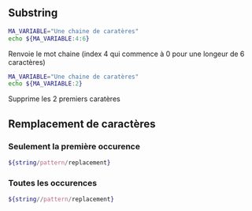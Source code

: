## Substring
```bash
MA_VARIABLE="Une chaine de caratères"
echo ${MA_VARIABLE:4:6}
```
Renvoie le mot chaine (index 4 qui commence à 0 pour une longeur de 6 caractères)
```bash
MA_VARIABLE="Une chaine de caratères"
echo ${MA_VARIABLE:2}
```
Supprime les 2 premiers caratères

## Remplacement de caractères
### Seulement la première occurence
```bash
${string/pattern/replacement}
```
### Toutes les occurences
```bash
${string//pattern/replacement}
```
